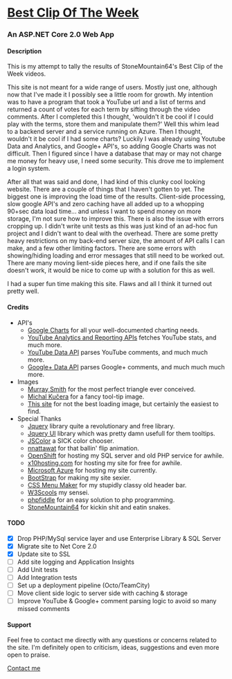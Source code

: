 ﻿# [Best Clip Of The Week](https://www.bestclipoftheweek.com/)
### An ASP.NET Core 2.0 Web App

#### Description

This is my attempt to tally the results of StoneMountain64's Best Clip of the Week videos.

This site is not meant for a wide range of users. Mostly just one, although now 
that I've made it I possibly see a little room for growth. My intention was to 
have a program that took a YouTube url and a list of terms and returned a count of votes 
for each term by sifting through the video comments. After I completed this I thought, 
'wouldn't it be cool if I could play with the terms, store them and manipulate them?' 
Well this whim lead to a backend server and a service running on Azure. Then I thought, 
wouldn't it be cool if I had some charts? Luckily I was already using Youtube Data and 
Analytics, and Google+ API's, so adding Google Charts was not difficult. Then I figured since I 
have a database that may or may not charge me money for heavy use, I need some 
security. This drove me to implement a login system.

After all that was said and done, I had kind of this clunky cool looking website. 
There are a couple of things that I haven't gotten to yet. The biggest one is 
improving the load time of the results. Client-side processing, slow google API's 
and zero caching have all added up to a whopping 90+sec data load time... and 
unless I want to spend money on more storage, I'm not sure how to improve 
this. There is also the issue with errors cropping up. I didn't write unit 
tests as this was just kind of an ad-hoc fun project and I didn't want to deal 
with the overhead. There are some pretty heavy restrictions on my back-end server 
size, the amount of API calls I can make, and a few other limiting factors. 
There are some errors with showing/hiding loading and error messages that still 
need to be worked out. There are many moving lient-side pieces here, and if one fails the 
site doesn't work, it would be nice to come up with a solution for this as well.

I had a super fun time making this site. Flaws and all I think it turned out pretty well.

#### Credits
- API's
  - [Google Charts](https://developers.google.com/chart/) for all your well-documented charting needs.
  - [YouTube Analytics and Reporting APIs](https://developers.google.com/youtube/analytics/) fetches YouTube stats, and much more.
  - [YouTube Data API](https://developers.google.com/youtube/v3/) parses YouTube comments, and much much more.
  - [Google+ Data API](https://developers.google.com/+/api/) parses Google+ comments, and much much much more.
- Images
  - [Murray Smith](http://stackoverflow.com/questions/14446677/how-to-make-3-corner-rounded-triangle-in-css) for the most perfect triangle ever conceived.
  - [Michal Kučera](https://www.iconfinder.com/icons/401329/help_info_information_support_tip_tooltip_icon) for a fancy tool-tip image.
  - [This site](http://pixshark.com/spinner-gif-transparent-background.htm) for not the best loading image, but certainly the easiest to find.
- Special Thanks
  - [Jquery](https://jquery.com/) library quite a revolutionary and free library.
  - [Jquery UI](https://jqueryui.com/) library which was pretty damn usefull for them tooltips.
  - [JSColor](http://jscolor.com/) a SICK color chooser.
  - [nnattawat](http://nnattawat.github.io/flip/) for that ballin' flip animation.
  - [OpenShift](https://www.openshift.com/) for hosting my SQL server and old PHP service for awhile.
  - [x10hosting.com](https://x10hosting.com/) for hosting my site for free for awhile.
  - [Microsoft Azure](https://azure.microsoft.com/) for hosting my site currently.
  - [BootStrap](http://getbootstrap.com/) for making my site sexier.
  - [CSS Menu Maker](http://cssmenumaker.com/menu/responsive-menu-bar) for my stupidly classy old header bar.
  - [W3Scools](http://www.w3schools.com/) my sensei.
  - [phpfiddle](http://phpfiddle.org/) for an easy solution to php programming.
  - [StoneMountain64](https://www.youtube.com/channel/UCN-v-Xn9S7oYk0X2v1jx1Qg) for kickin shit and eatin snakes.

#### TODO
- [x] Drop PHP/MySql service layer and use Enterprise Library & SQL Server
- [x] Migrate site to Net Core 2.0
- [x] Update site to SSL
- [ ] Add site logging and Application Insights
- [ ] Add Unit tests
- [ ] Add Integration tests
- [ ] Set up a deployment pipeline (Octo/TeamCity)
- [ ] Move client side logic to server side with caching & storage
- [ ] Improve YouTube & Google+ comment parsing logic to avoid so many missed comments

#### Support
Feel free to contact me directly with any questions or concerns related to the site. I'm definitely open to criticism, ideas, suggestions and even more open to praise.

[Contact me](mailto:justinprobb@gmail.com)
